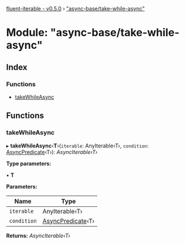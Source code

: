 [fluent-iterable - v0.5.0](../README.md) › ["async-base/take-while-async"](_async_base_take_while_async_.md)

# Module: "async-base/take-while-async"

## Index

### Functions

* [takeWhileAsync](_async_base_take_while_async_.md#takewhileasync)

## Functions

###  takeWhileAsync

▸ **takeWhileAsync**‹**T**›(`iterable`: AnyIterable‹T›, `condition`: [AsyncPredicate](../interfaces/_types_.asyncpredicate.md)‹T›): *AsyncIterable‹T›*

**Type parameters:**

▪ **T**

**Parameters:**

Name | Type |
------ | ------ |
`iterable` | AnyIterable‹T› |
`condition` | [AsyncPredicate](../interfaces/_types_.asyncpredicate.md)‹T› |

**Returns:** *AsyncIterable‹T›*
